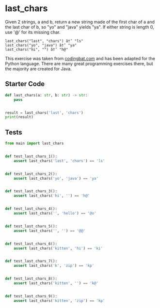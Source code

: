 # last_chars





Given 2 strings, a and b, return a new string made of the first char of a and the last char of b, so "yo" and "java" yields "ya". If either string is length 0, use '@' for its missing char.

```
last_chars("last", "chars") â†’ "ls"
last_chars("yo", "java") â†’ "ya"
last_chars("hi", "") â†’ "h@"
```

This exercise was taken from [codingbat.com](https://codingbat.com/prob/p138183) and has been adapted for the Python language. There are many great programming exercises there, but the majority are created for Java.

## Starter Code
```python
def last_chars(a: str, b: str) -> str:
    pass


result = last_chars('last', 'chars')
print(result)
```

## Tests
```python
from main import last_chars


def test_last_chars_1():
    assert last_chars('last', 'chars') == 'ls'


def test_last_chars_2():
    assert last_chars('yo', 'java') == 'ya'


def test_last_chars_3():
    assert last_chars('hi', '') == 'h@'


def test_last_chars_4():
    assert last_chars('', 'hello') == '@o'


def test_last_chars_5():
    assert last_chars('', '') == '@@'


def test_last_chars_6():
    assert last_chars('kitten', 'hi') == 'ki'


def test_last_chars_7():
    assert last_chars('k', 'zip') == 'kp'


def test_last_chars_8():
    assert last_chars('kitten', '') == 'k@'


def test_last_chars_9():
    assert last_chars('kitten', 'zip') == 'kp'
```
